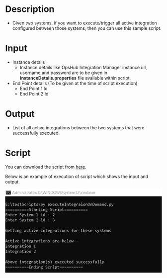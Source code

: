 # Description

- Given two systems, if you want to execute/trigger all active integration configured between those systems, then you can use this sample script.

# Input

- Instance details  
  - Instance details like OpsHub Integration Manager instance url, username and password are to be given in **instanceDetails.properties** file available within script.
- End Point details (To be given at the time of script execution)  
  - End Point 1 Id  
  - End Point 2 Id

# Output

- List of all active integrations between the two systems that were successfully executed.

# Script

You can download the script from [here](https://opshubtrial-my.sharepoint.com/:u:/g/personal/support_opshub_com/EdaLRfGX_KRAoyYTssd-kswBT1VC_QfpRCwwYMkGhAx7rQ).

Below is an example of execution of script which shows the input and output.

<p align="center">
  <img src="../../assets/Admin-API-Rest-1.png" width="700px" />
</p>


